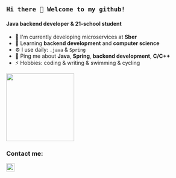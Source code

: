 ### <samp>Hi there 👋 Welcome to my github!</samp>

#### Java backend developer & 21-school student

- 🔭 I'm currently developing microservices at **Sber**
- 🌱 Learning **backend development** and **computer science**
- ⚙️ I use daily: `.java` & `Spring`
- 💬 Ping me about **Java**, **Spring**, **backend development**, **C/C++**
- ⚡️ Hobbies: coding & writing & swimming & cycling

<p>
  <img height="180em" src="https://github-readme-stats.vercel.app/api/top-langs/?username=kukinpower&hide=swift,roff,php,Makefile,Cmake,python,shell,html,css,Assembly,dockerfile&langs_count=8&layout=compact&show_icons=true&hide_border=true&&count_private=true&include_all_commits=true" />
</p>

### Contact me:
[<img align="left" alt="Roman Kukin | LinkedIn" width="22px" src="https://cdn.jsdelivr.net/npm/simple-icons@v3/icons/linkedin.svg" />][linkedin]

[linkedin]: https://www.linkedin.com/in/roman-kukin/

<!--
**kukinpower/kukinpower** is a ✨ _special_ ✨ repository because its `README.md` (this file) appears on your GitHub profile.

Here are some ideas to get you started:

- 🔭 I’m currently working on ...
- 🌱 I’m currently learning ...
- 👯 I’m looking to collaborate on ...
- 🤔 I’m looking for help with ...
- 💬 Ask me about ...
- 📫 How to reach me: ...
- 😄 Pronouns: ...
- ⚡ Fun fact: ...
-->
